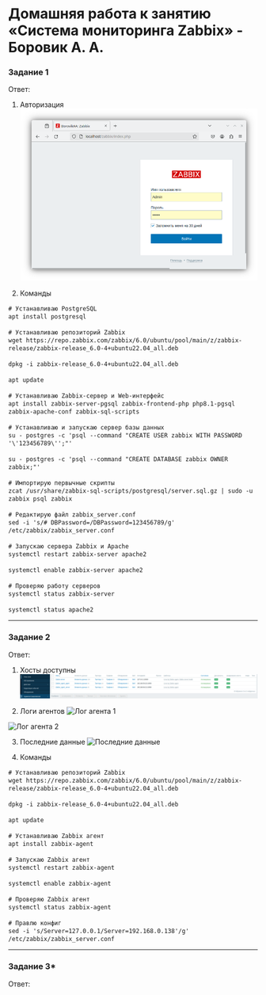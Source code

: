 # Домашняя работа к занятию «Система мониторинга Zabbix» - Боровик А. А.

### Задание 1

Ответ:
1. Авторизация
![Авторизация](https://github.com/Lex-Chaos/zabbix-hw/blob/main/img/Authorization.png)

2. Команды
```
# Устанавливаю PostgreSQL
apt install postgresql

# Устанавливаю репозиторий Zabbix
wget https://repo.zabbix.com/zabbix/6.0/ubuntu/pool/main/z/zabbix-release/zabbix-release_6.0-4+ubuntu22.04_all.deb

dpkg -i zabbix-release_6.0-4+ubuntu22.04_all.deb

apt update

# Устанавливаю Zabbix-сервер и Web-интерфейс
apt install zabbix-server-pgsql zabbix-frontend-php php8.1-pgsql zabbix-apache-conf zabbix-sql-scripts

# Устанавливаю и запускаю сервер базы данных
su - postgres -c 'psql --command "CREATE USER zabbix WITH PASSWORD '\'123456789\'';"'

su - postgres -c 'psql --command "CREATE DATABASE zabbix OWNER zabbix;"'

# Импортирую первычные скрипты
zcat /usr/share/zabbix-sql-scripts/postgresql/server.sql.gz | sudo -u zabbix psql zabbix

# Редактирую файл zabbix_server.conf
sed -i 's/# DBPassword=/DBPassword=123456789/g' /etc/zabbix/zabbix_server.conf

# Запускаю сервера Zabbix и Apache
systemctl restart zabbix-server apache2

systemctl enable zabbix-server apache2

# Проверяю работу серверов
systemctl status zabbix-server

systemctl status apache2
```
---

### Задание 2

Ответ:

1. Хосты доступны
![Хосты доступны](https://github.com/Lex-Chaos/zabbix-hw/blob/main/img/02-Hosts_richble.png)

2. Логи агентов
![Лог агента 1](https://github.com/Lex-Chaos/zabbix-hw/blob/main/img/03-Log(agent1))

![Лог агента 2](https://github.com/Lex-Chaos/zabbix-hw/blob/main/img/04-Log(agent2))

3. Последние данные
![Последние данные](https://github.com/Lex-Chaos/zabbix-hw/blob/main/img/05-Latest_data)

4. Команды

```
# Устанавливаю репозиторий Zabbix
wget https://repo.zabbix.com/zabbix/6.0/ubuntu/pool/main/z/zabbix-release/zabbix-release_6.0-4+ubuntu22.04_all.deb

dpkg -i zabbix-release_6.0-4+ubuntu22.04_all.deb

apt update

# Устанавливаю Zabbix агент
apt install zabbix-agent

# Запускаю Zabbix агент
systemctl restart zabbix-agent

systemctl enable zabbix-agent

# Проверяю Zabbix агент
systemctl status zabbix-agent

# Правлю конфиг
sed -i 's/Server=127.0.0.1/Server=192.168.0.138'/g' /etc/zabbix/zabbix_server.conf
```
---

### Задание 3*

Ответ:
